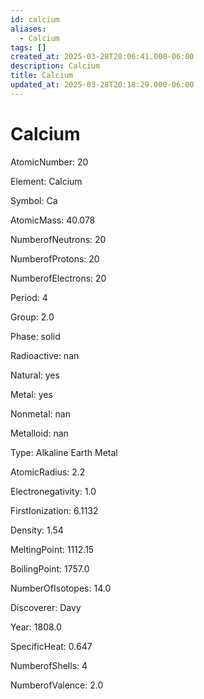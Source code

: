 ```yaml
---
id: calcium
aliases:
  - Calcium
tags: []
created_at: 2025-03-28T20:06:41.000-06:00
description: Calcium
title: Calcium
updated_at: 2025-03-28T20:18:29.000-06:00
---
```


# Calcium

AtomicNumber: 20

Element: Calcium

Symbol: Ca

AtomicMass: 40.078

NumberofNeutrons: 20

NumberofProtons: 20

NumberofElectrons: 20

Period: 4

Group: 2.0

Phase: solid

Radioactive: nan

Natural: yes

Metal: yes

Nonmetal: nan

Metalloid: nan

Type: Alkaline Earth Metal

AtomicRadius: 2.2

Electronegativity: 1.0

FirstIonization: 6.1132

Density: 1.54

MeltingPoint: 1112.15

BoilingPoint: 1757.0

NumberOfIsotopes: 14.0

Discoverer: Davy

Year: 1808.0

SpecificHeat: 0.647

NumberofShells: 4

NumberofValence: 2.0
